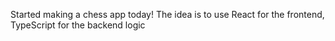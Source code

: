 Started making a chess app today! The idea is to use React for the frontend, TypeScript for the backend logic 